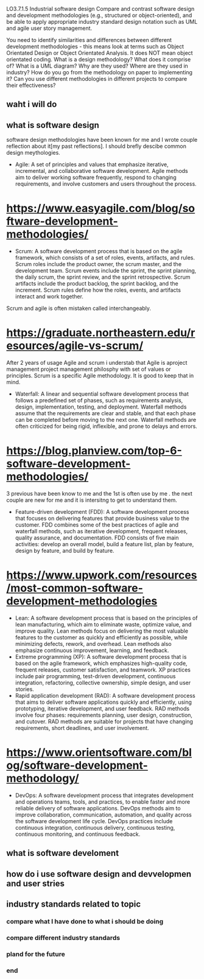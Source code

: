 LO3.7.1.5
Industrial software design
Compare and contrast software design and development methodologies (e.g., structured or object-oriented), and be able to apply appropriate industry standard design notation such as UML and agile user story management.

You need to identify similarities and differences between different development methodologies - this means look at terms such as Object Orientated Design or Object Orientated Analysis.  It does NOT mean object orientated coding.  What is a design methodology?  What does it comprise of?  What is a UML diagram?  Why are they used?  Where are they used in industry?  How do you go from the methodology on paper to implementing it?  Can you use different methodologies in different projects to compare their effectiveness?

## waht i will do

## what is software design
software design methodologies have been known for me and I wrote couple reflection about it[my past reflections]. I should brefly descibe common design meythologies.
* Agile: A set of principles and values that emphasize iterative, incremental, and collaborative software development. Agile methods aim to deliver working software frequently, respond to changing requirements, and involve customers and users throughout the process.
# https://www.easyagile.com/blog/software-development-methodologies/
* Scrum: A software development process that is based on the agile framework, which consists of a set of roles, events, artifacts, and rules. Scrum roles include the product owner, the scrum master, and the development team. Scrum events include the sprint, the sprint planning, the daily scrum, the sprint review, and the sprint retrospective. Scrum artifacts include the product backlog, the sprint backlog, and the increment. Scrum rules define how the roles, events, and artifacts interact and work together.

Scrum and agile is often mistaken called interchangeably.
# https://graduate.northeastern.edu/resources/agile-vs-scrum/
After 2 years of usage Agile and scrum i understab that Agile is aproject management project management philosphy with set of values or principles. Scrum is a specific Agile methodology. It is good to keep that in mind.

* Waterfall: A linear and sequential software development process that follows a predefined set of phases, such as requirements analysis, design, implementation, testing, and deployment. Waterfall methods assume that the requirements are clear and stable, and that each phase can be completed before moving to the next one. Waterfall methods are often criticized for being rigid, inflexible, and prone to delays and errors.
# https://blog.planview.com/top-6-software-development-methodologies/

3 previous have been know  to me and the 1st is often use by me . the next couple are new for me and it is intersitng to get to understand them.

* Feature-driven development (FDD): A software development process that focuses on delivering features that provide business value to the customer. FDD combines some of the best practices of agile and waterfall methods, such as iterative development, frequent releases, quality assurance, and documentation. FDD consists of five main activities: develop an overall model, build a feature list, plan by feature, design by feature, and build by feature.
# https://www.upwork.com/resources/most-common-software-development-methodologies
* Lean: A software development process that is based on the principles of lean manufacturing, which aim to eliminate waste, optimize value, and improve quality. Lean methods focus on delivering the most valuable features to the customer as quickly and efficiently as possible, while minimizing defects, rework, and overhead. Lean methods also emphasize continuous improvement, learning, and feedback.
* Extreme programming (XP): A software development process that is based on the agile framework, which emphasizes high-quality code, frequent releases, customer satisfaction, and teamwork. XP practices include pair programming, test-driven development, continuous integration, refactoring, collective ownership, simple design, and user stories.
* Rapid application development (RAD): A software development process that aims to deliver software applications quickly and efficiently, using prototyping, iterative development, and user feedback. RAD methods involve four phases: requirements planning, user design, construction, and cutover. RAD methods are suitable for projects that have changing requirements, short deadlines, and user involvement.
# https://www.orientsoftware.com/blog/software-development-methodology/
* DevOps: A software development process that integrates development and operations teams, tools, and practices, to enable faster and more reliable delivery of software applications. DevOps methods aim to improve collaboration, communication, automation, and quality across the software development life cycle. DevOps practices include continuous integration, continuous delivery, continuous testing, continuous monitoring, and continuous feedback.

## what is software develoment

## how do i use software design and devvelopmen and user stries

## industry standards related to topic


### compare what I have done to what i should be doing


### compare different industry standards


### pland for the future

### end